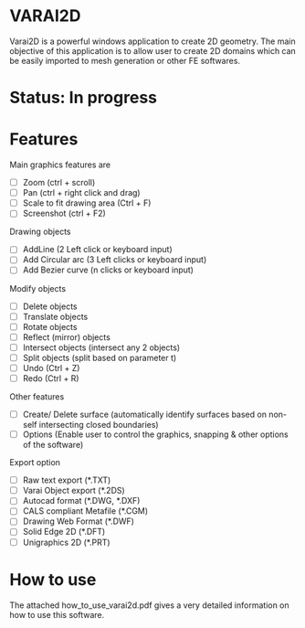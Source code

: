 # VARAI2D
Varai2D is a powerful windows application to create 2D geometry. The main objective of this application is to allow user to create 2D domains which can be easily imported to mesh generation or other FE softwares. 

# Status: In progress

# Features
Main graphics features are 
- [ ] Zoom (ctrl + scroll)
- [ ] Pan (ctrl + right click and drag)
- [ ] Scale to fit drawing area (Ctrl + F)
- [ ] Screenshot (ctrl + F2)

Drawing objects
- [ ] AddLine (2 Left click or keyboard input)
- [ ] Add Circular arc (3 Left clicks or keyboard input)
- [ ] Add Bezier curve (n clicks or keyboard input)

Modify objects
- [ ] Delete objects
- [ ] Translate objects
- [ ] Rotate objects
- [ ] Reflect (mirror) objects
- [ ] Intersect objects (intersect any 2 objects)
- [ ] Split objects (split based on parameter t)
- [ ] Undo (Ctrl + Z)
- [ ] Redo (Ctrl + R)

Other features
- [ ] Create/ Delete surface (automatically identify surfaces based on non-self intersecting closed boundaries)
- [ ] Options (Enable user to control the graphics, snapping & other options of the software)

Export option
- [ ] Raw text export (*.TXT)
- [ ] Varai Object export (*.2DS)
- [ ] Autocad format (*.DWG, *.DXF)
- [ ] CALS compliant Metafile (*.CGM)
- [ ] Drawing Web Format (*.DWF)
- [ ] Solid Edge 2D (*.DFT)
- [ ] Unigraphics 2D (*.PRT)

# How to use
The attached how_to_use_varai2d.pdf gives a very detailed information on how to use this software.
